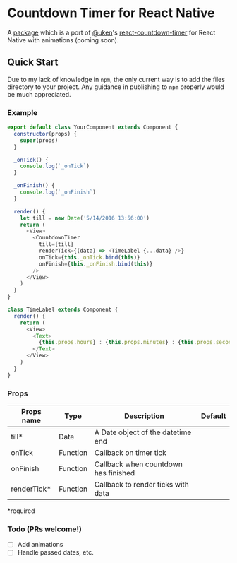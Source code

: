 # Countdown Timer for React Native
A [package](https://www.npmjs.com/package/react-native-countdown-timer) which is a port of [@uken](https://github.com/uken/)'s [react-countdown-timer](https://github.com/uken/react-countdown-timer) for React Native with animations (coming soon).

## Quick Start
Due to my lack of knowledge in `npm`, the only current way is to add the files directory to your project.
Any guidance in publishing to `npm` properly would be much appreciated.


### Example
```javascript
export default class YourComponent extends Component {
  constructor(props) {
    super(props)
  }

  _onTick() {
    console.log(`_onTick`)
  }

  _onFinish() {
    console.log(`_onFinish`)
  }

  render() {
  	let till = new Date('5/14/2016 13:56:00')
    return (
      <View>
        <CountdownTimer
          till={till}
          renderTick={(data) => <TimeLabel {...data} />}
          onTick={this._onTick.bind(this)}
          onFinish={this._onFinish.bind(this)}
        />
      </View>
    )
  }
}

class TimeLabel extends Component {
  render() {
    return (
      <View>
        <Text>
          {this.props.hours} : {this.props.minutes} : {this.props.seconds}
        </Text>
      </View>
    )
  }
}

```


### Props
| Props name        | Type     | Description                                          | Default |
|-------------------|----------|------------------------------------------------------|---------|
| till*             | Date     | A Date object of the datetime end                    |         |
| onTick            | Function | Callback on timer tick                               |         |
| onFinish          | Function | Callback when countdown has finished                 |         |
| renderTick*       | Function | Callback to render ticks with data                   |         |

*required

### Todo (PRs welcome!)
- [ ] Add animations
- [ ] Handle passed dates, etc.